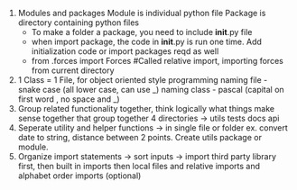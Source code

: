 1. Modules and packages
Module is individual python file
Package is directory containing python files
    - To make a folder a package, you need to include __init__.py file  
    - when import package, the code in __init__.py is run one time. Add initialization code or import packages reqd as well
    - from .forces import Forces #Called relative import, importing forces from current directory
2. 1 Class = 1 File, 
for object oriented style programming
naming file - snake case (all lower case, can use _)
naming class - pascal (capital on first word , no space and _)
3. Group related functionality together, think logically what things make sense together that group together
4 directories -> 
utils 
tests
docs
api
4. Seperate utility and helper functions -> in single file or folder
ex. convert date to string, distance between 2 points. 
Create utils package or module. 
5. Organize import statements -> sort inputs -> import third party library first, then built in imports then local files and relative imports and alphabet order imports (optional)
